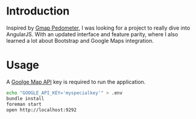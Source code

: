 # Introduction

Inspired by [Gmap Pedometer](http://www.gmap-pedometer.com/), I was
looking for a project to really dive into AngularJS. With an
updated interface and feature parity, where I also learned a lot about
Bootstrap and Google Maps integration.

# Usage

A [Goolge Map API](https://developers.google.com/maps/signup) key is required to run the application.

```sh
echo "GOOGLE_API_KEY='myspecialkey'" > .env
bundle install
foreman start
open http://localhost:9292
```
